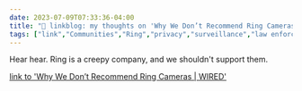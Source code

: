---date: 2023-07-09T07:33:36-04:00title: "🔗 linkblog: my thoughts on 'Why We Don’t Recommend Ring Cameras | WIRED'"tags: ["link","Communities","Ring","privacy","surveillance","law enforcement","Amazon"]---Hear hear. Ring is a creepy company, and we shouldn't support them.   [link to 'Why We Don’t Recommend Ring Cameras | WIRED'](https://www.wired.com/story/why-we-do-not-recommend-ring/)
